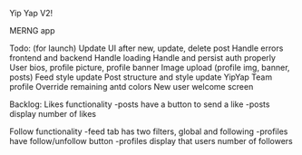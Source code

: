 Yip Yap V2!

MERNG app

Todo: (for launch)
Update UI after new, update, delete post
Handle errors frontend and backend
Handle loading
Handle and persist auth properly
User bios, profile picture, profile banner
Image upload (profile img, banner, posts)
Feed style update
Post structure and style update
YipYap Team profile
Override remaining antd colors
New user welcome screen

Backlog:
Likes functionality
-posts have a button to send a like
-posts display number of likes

Follow functionality
-feed tab has two filters, global and following
-profiles have follow/unfollow button
-profiles display that users number of followers
